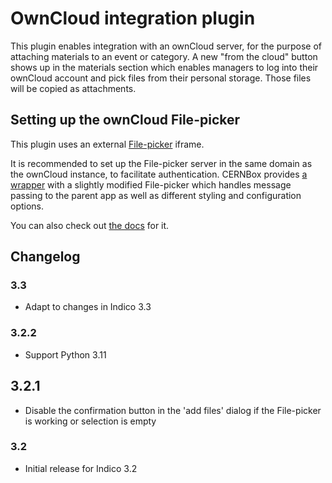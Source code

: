 # OwnCloud integration plugin

This plugin enables integration with an ownCloud server, for the purpose of
attaching materials to an event or category. A new "from the cloud" button
shows up in the materials section which enables managers to log into their
ownCloud account and pick files from their personal storage. Those files will
be copied as attachments.

## Setting up the ownCloud File-picker

This plugin uses an external [File-picker](https://github.com/owncloud/file-picker)
iframe.

It is recommended to set up the File-picker server in the same domain as the
ownCloud instance, to facilitate authentication. CERNBox provides
[a wrapper](https://github.com/cernbox/file-picker-wrapper) with a slightly
modified File-picker which handles message passing to the parent app as well as
different styling and configuration options.

You can also check out [the docs](https://filepicker.cernbox.cern.ch/docs/) for
it.

## Changelog

### 3.3

- Adapt to changes in Indico 3.3

### 3.2.2

- Support Python 3.11

## 3.2.1

- Disable the confirmation button in the 'add files' dialog if the File-picker
  is working or selection is empty

### 3.2

- Initial release for Indico 3.2
